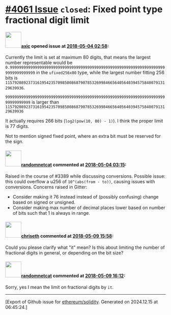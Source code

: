 # [\#4061 Issue](https://github.com/ethereum/solidity/issues/4061) `closed`: Fixed point type fractional digit limit

#### <img src="https://avatars.githubusercontent.com/u/20340?v=4" width="50">[axic](https://github.com/axic) opened issue at [2018-05-04 02:58](https://github.com/ethereum/solidity/issues/4061):

Currently the limit is set at maximum 80 digits, that means the largest number representable would be
`0.999999999999999999999999999999999999999999999999999999999999999999999999999999999` in the `ufixed256x80` type, while the largest number fitting 256 bits is `115792089237316195423570985008687907853269984665640564039457584007913129639936`.

`999999999999999999999999999999999999999999999999999999999999999999999999999999999`
is larger than
`115792089237316195423570985008687907853269984665640564039457584007913129639936`

It actually requires 266 bits (`log2(pow(10, 80) - 1)`). I think the proper limit is 77 digits.

Not to mention signed fixed point, where an extra bit must be reserved for the sign.


#### <img src="https://avatars.githubusercontent.com/u/1988485?v=4" width="50">[randomnetcat](https://github.com/randomnetcat) commented at [2018-05-04 03:15](https://github.com/ethereum/solidity/issues/4061#issuecomment-386496447):

Raised in the course of #3389 while discussing conversions.
Possible issue: this could overflow a u256 of `10^(abs(from - to))`, causing issues with conversions.
Concerns raised in Gitter:
 - Consider making it 76 instead instead of (possibly confusing) change based on signed or unsigned.
 - Consider making max number of decimal places lower based on number of bits such that 1 is always in range.

#### <img src="https://avatars.githubusercontent.com/u/9073706?v=4" width="50">[chriseth](https://github.com/chriseth) commented at [2018-05-09 15:58](https://github.com/ethereum/solidity/issues/4061#issuecomment-387788266):

Could you please clarify what "it" mean? Is this about limiting the number of fractional digits in general, or depending on the bit size?

#### <img src="https://avatars.githubusercontent.com/u/1988485?v=4" width="50">[randomnetcat](https://github.com/randomnetcat) commented at [2018-05-09 16:12](https://github.com/ethereum/solidity/issues/4061#issuecomment-387792539):

Sorry, yes I mean the limit on fractional digits by `it`.


-------------------------------------------------------------------------------



[Export of Github issue for [ethereum/solidity](https://github.com/ethereum/solidity). Generated on 2024.12.15 at 06:45:24.]
